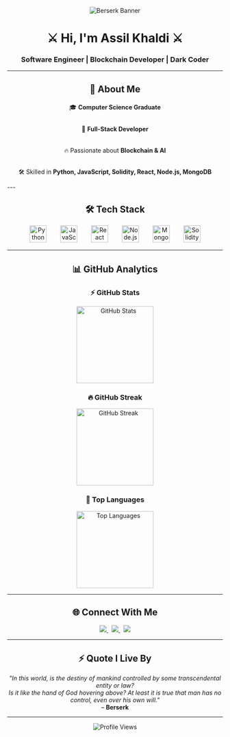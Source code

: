 <!-- Profile README -->

<p align="center">
  <!-- Berserk Banner -->
  <img src="https://art.ngfiles.com/images/1832000/1832365_shadowaod_berserk-pixel-fanart.png?f1621513612" alt="Berserk Banner" />
</p>

<h1 align="center">⚔️ Hi, I'm Assil Khaldi ⚔️</h1>
<h3 align="center">Software Engineer | Blockchain Developer | Dark Coder</h3>

---

<h2 align="center">🧩 About Me</h2>

<p align="center" style="line-height:1.8;">
  🎓 <strong>Computer Science Graduate</strong><br><br>
  🚀 <strong>Full-Stack Developer</strong><br><br>
  🔥 Passionate about <strong>Blockchain & AI</strong><br><br>
  🛠 Skilled in <strong>Python, JavaScript, Solidity, React, Node.js, MongoDB</strong><br>
</p>
---

<h2 align="center">🛠️ Tech Stack</h2>

<p align="center">
  <img src="https://cdn.jsdelivr.net/gh/devicons/devicon/icons/python/python-original.svg" height="40" alt="Python" />&emsp;&emsp;
  <img src="https://cdn.jsdelivr.net/gh/devicons/devicon/icons/javascript/javascript-original.svg" height="40" alt="JavaScript" />&emsp;&emsp;
  <img src="https://cdn.jsdelivr.net/gh/devicons/devicon/icons/react/react-original.svg" height="40" alt="React" />&emsp;&emsp;
  <img src="https://cdn.jsdelivr.net/gh/devicons/devicon/icons/nodejs/nodejs-original.svg" height="40" alt="Node.js" />&emsp;&emsp;
  <img src="https://cdn.jsdelivr.net/gh/devicons/devicon/icons/mongodb/mongodb-original.svg" height="40" alt="MongoDB" />&emsp;&emsp;
  <img src="https://cdn.jsdelivr.net/gh/devicons/devicon/icons/solidity/solidity-original.svg" height="40" alt="Solidity" />
</p>

  >
---

<h2 align="center">📊 GitHub Analytics</h2>

<h3 align="center">⚡ GitHub Stats</h3>
<p align="center">
  <img src="https://github-readme-stats.vercel.app/api?username=assil10&show_icons=true&theme=tokyonight" alt="GitHub Stats" height="180" />
</p>

<h3 align="center">🔥 GitHub Streak</h3>
<p align="center">
  <img src="https://streak-stats.demolab.com?user=assil10&theme=tokyonight" alt="GitHub Streak" height="180" />
</p>

<h3 align="center">🚀 Top Languages</h3>
<p align="center">
  <img src="https://github-readme-stats.vercel.app/api/top-langs/?username=assil10&layout=compact&theme=tokyonight" alt="Top Languages" height="180" />
</p>

---

<h2 align="center">🌐 Connect With Me</h2>

<p align="center">
  <a href="https://linkedin.com/in/assilkhadli" target="_blank">
    <img src="https://img.shields.io/badge/LinkedIn-0077B5?logo=linkedin&logoColor=white" />
  </a> &nbsp;
  <a href="https://YOUR-PORTFOLIO.com" target="_blank">
    <img src="https://img.shields.io/badge/Portfolio-000000?logo=vercel&logoColor=white" />
  </a> &nbsp;
  <a href="mailto:khaldi.assil40@gmail.com">
    <img src="https://img.shields.io/badge/Email-D14836?logo=gmail&logoColor=white" />
  </a>
</p>

---

<h2 align="center">⚡ Quote I Live By</h2>

<p align="center">
<i>
"In this world, is the destiny of mankind controlled by some transcendental entity or law? <br>
Is it like the hand of God hovering above? At least it is true that man has no control, even over his own will."
</i> <br>
– <b>Berserk</b>
</p>

---

<p align="center">
  <img src="https://komarev.com/ghpvc/?username=assil10&color=red" alt="Profile Views" />
</p>
